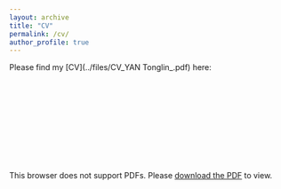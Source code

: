 ```yaml
---
layout: archive
title: "CV"
permalink: /cv/
author_profile: true
---
```


Please find my [CV](../files/CV_YAN Tonglin_.pdf) here:

<object data="../files/CV_YAN Tonglin_.pdf" type="application/pdf" width="700px" height="700px">
    <embed src="../files/CV_YAN Tonglin_.pdf">
        <p>This browser does not support PDFs. Please <a href="../files/CV_YAN Tonglin_.pdf">download the PDF</a> to view.</p>
    </embed>
</object>
